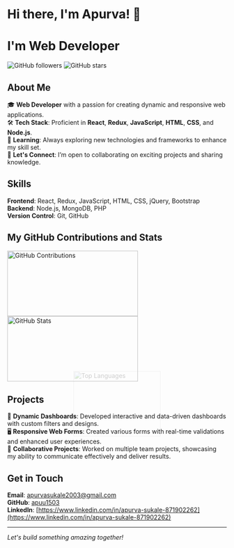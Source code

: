 
# Hi there, I'm Apurva! 👋
# I'm Web Developer

![GitHub followers](https://img.shields.io/github/followers/apuu1503?label=Follow&style=social)
![GitHub stars](https://img.shields.io/github/stars/apuu1503?style=social)

## About Me

🎓 **Web Developer** with a passion for creating dynamic and responsive web applications.  
🛠 **Tech Stack**: Proficient in **React**, **Redux**, **JavaScript**, **HTML**, **CSS**, and **Node.js**.  
🌱 **Learning**: Always exploring new technologies and frameworks to enhance my skill set.  
💬 **Let's Connect**: I’m open to collaborating on exciting projects and sharing knowledge.

## Skills

**Frontend**: React, Redux, JavaScript, HTML, CSS, jQuery, Bootstrap  
**Backend**: Node.js, MongoDB, PHP  
**Version Control**: Git, GitHub

## My GitHub Contributions and Stats
<div>
  <img src="https://github-readme-streak-stats.herokuapp.com/?user=apuu1503&theme=radical" alt="GitHub Contributions" height="150" width="300"/>
  <img src="https://github-readme-stats.vercel.app/api?username=apuu1503&show_icons=true&theme=radical" alt="GitHub Stats" height="150" width="300"/>
  
  <img src="https://github-readme-stats.vercel.app/api/top-langs/?username=apuu1503&layout=compact&theme=radical" alt="Top Languages" style="position:absolute; z-index: -1; opacity: 0.2; top: 25%; left: 50%; transform: translate(-50%, -50%); height: 150px; width: 200px;"/>
<div>

## Projects

🔧 **Dynamic Dashboards**: Developed interactive and data-driven dashboards with custom filters and designs.  
🖥 **Responsive Web Forms**: Created various forms with real-time validations and enhanced user experiences.  
💼 **Collaborative Projects**: Worked on multiple team projects, showcasing my ability to communicate effectively and deliver results.

## Get in Touch

**Email**: [apurvasukale2003@gmail.com](mailto:apurvasukale2003@gmail.com)  
**GitHub**: [apuu1503](https://github.com/apuu1503)  
**LinkedIn**: [https://www.linkedin.com/in/apurva-sukale-871902262](https://www.linkedin.com/in/apurva-sukale-871902262)

---

*Let's build something amazing together!*


